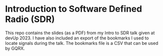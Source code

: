 # Introduction to Software Defined Radio (SDR)
This repo contains the slides (as a PDF) from my Intro to SDR talk given at devUp 2023.  I have also included an export of the bookmarks I used to locate signals during the talk. The bookmarks file is a CSV that can be used by GQRX.
